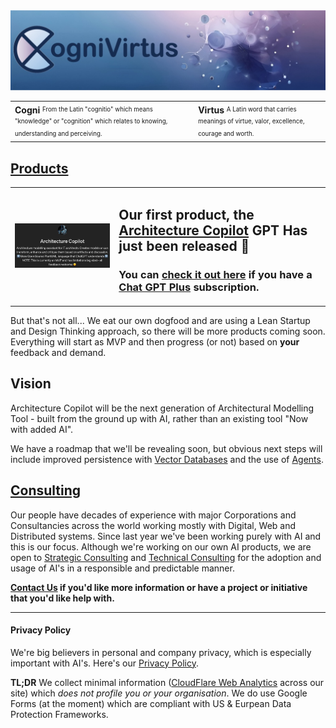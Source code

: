 <img src="./Images/CogniVirtus%20Banner.jpg" alt="Cognivirtus - Excellence in Understanding" class="img-full-width">

<table id="noborder" class="fixed-table">
  <tbody>
    <tr>
      <td>
        <b>Cogni</b>
        <sup><sub>From the Latin "cognitio" which means "knowledge" or "cognition" which relates to knowing, understanding and perceiving.</sub></sup>
      </td>
      <td>
        <b>Virtus</b>
        <sup><sub>A Latin word that carries meanings of virtue, valor, excellence, courage and worth.</sub></sup>
      </td>
    </tr>
  </tbody>
</table>

## [Products](./Products/products.html)

<table id="noborder">
  <tbody>
    <tr>
      <td style="width:33%; vertical-align: middle;">
        <img src="./Products/Architecture Copilot - MVP - body.png" alt="Architecture Copilot" class="img-full-width">
      </td>
      <td style="width:67%">
        <h2>Our first product, the <a href="./Products/architectureCopilot.html">Architecture Copilot</a> GPT Has just been released 🎉</h2>
        <h3>You can <a href="https://chat.openai.com/g/g-iHXlDzolq-architecture-copilot">check it out here</a> if you have a <a href="https://openai.com/blog/chatgpt-plus">Chat GPT Plus</a> subscription.</h3>
      </td>
    </tr>
  </tbody>
</table>

But that's not all... We eat our own dogfood and are using a Lean Startup and Design Thinking approach, so there will be more products coming soon. Everything will start as MVP and then progress (or not) based on **your** feedback and demand.

## Vision

Architecture Copilot will be the next generation of Architectural Modelling Tool - built from the ground up with AI, rather than an existing tool "Now with added AI".

We have a roadmap that we'll be revealing soon, but obvious next steps will include improved persistence with [Vector Databases](https://en.wikipedia.org/wiki/Vector_database) and the use of [Agents](https://developer.nvidia.com/blog/introduction-to-llm-agents/).

## [Consulting](Consulting/consulting.html)

Our people have decades of experience with major Corporations and Consultancies across the world working mostly with Digital, Web and Distributed systems. Since last year we've been working purely with AI and this is our focus. Although we're working on our own AI products, we are open to [Strategic Consulting](./Consulting/strategic.html) and [Technical Consulting](./Consulting/technology.html) for the adoption and usage of AI's in a responsible and predictable manner.

**[Contact Us](./contact.html) if you'd like more information or have a project or initiative that you'd like help with.**

---

#### Privacy Policy
We're big believers in personal and company privacy, which is especially important with AI's. Here's our [Privacy Policy](./privacypolicy.html).

**TL;DR** We collect minimal information ([CloudFlare Web Analytics](https://www.cloudflare.com/en-au/web-analytics/) across our site) which *does not profile you or your organisation*. We do use Google Forms (at the moment) which are compliant with US & Eurpean Data Protection Frameworks.
